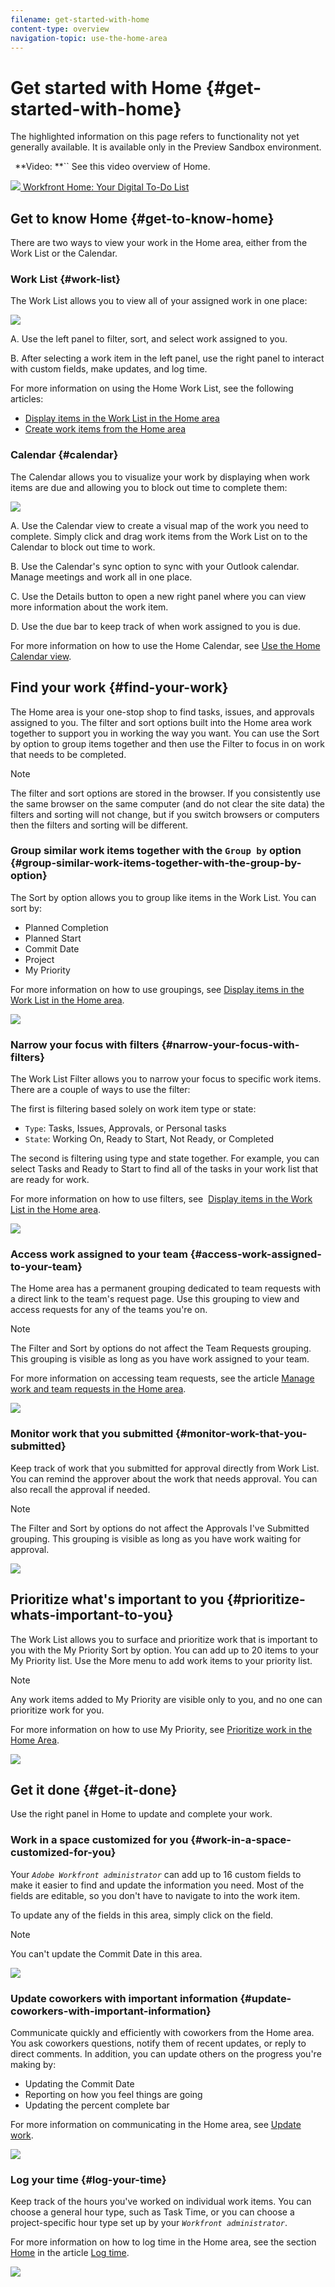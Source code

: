 ```yaml
---
filename: get-started-with-home
content-type: overview
navigation-topic: use-the-home-area
---
```




# Get started with Home {#get-started-with-home}

The highlighted information on this page refers to functionality not yet generally available. It is available only in the Preview Sandbox environment.

` `**Video: **`` See this video overview of Home. 


[ ![](assets/video-icon-verysmall.png) Workfront Home:&nbsp;Your Digital To-Do List](https://one.workfront.com/s/videos?wchannelid=3pekbumn0n&wvideoid=wgltlcighu) 


## Get to know Home {#get-to-know-home}

There are two ways to view your work in the Home area, either from the Work List or the Calendar.


### Work List {#work-list}

The Work List allows you to view all of your assigned work in one place:  



![](assets/worklist-and-right-panel-home-copy-350x94.png)




A. Use the left panel to filter, sort, and select work assigned to you.


B. After selecting a work item in the left panel, use the right panel to interact with custom fields, make updates, and log time.


For more information on using the Home Work List, see the following articles:



* [Display items in the Work List in the Home area](display-items-in-home-work-list.md) 
* [Create work items from the Home area](create-work-items-in-home.md) 




### Calendar {#calendar}

The Calendar allows you to visualize your work by displaying when work items are due and allowing you to block out time to complete them:  



![](assets/calendar-home-adobe-350x102.png)




A. Use the Calendar view to create a visual map of the work you need to complete. Simply click and drag work items from the Work List on to the Calendar to block out time to work.


B. Use the Calendar's sync option to sync with your Outlook calendar. Manage meetings and work all in one place.


C. Use the Details button to open a new right panel where you can view more information about the work item.


D. Use the due bar to keep track of when work assigned to you is due.


For more information on how to use the Home Calendar, see [Use the Home Calendar view](use-home-calendar-view.md).


## Find your work {#find-your-work}

The Home area is your one-stop shop to find tasks, issues, and approvals assigned to you. The filter and sort options built into the Home area work together to support you in working the way you want.&nbsp;You can use the Sort by option to group items together and then use the Filter to focus in on work that needs to be completed.


>[!NOTE]
>
>The filter and sort options are stored in the browser. If you consistently use the same browser on the same computer (and do not clear the site data) the filters and sorting will not change, but if you switch browsers or computers then the filters and sorting will be different.<![CDATA[   ]]>




###  Group similar work items together with the `Group by` option  {#group-similar-work-items-together-with-the-group-by-option}

The Sort by option allows you to group like items in the Work List. You can sort by:



* Planned Completion 
* Planned Start
* Commit Date
* Project
* My Priority


For more information on how to use groupings, see [Display items in the Work List in the Home area](display-items-in-home-work-list.md).  



![](assets/group-by-drop-down-expanded-in-home-with-planned-start-date-nwe-350x332.png)




### Narrow your focus with filters {#narrow-your-focus-with-filters}

The Work List Filter allows you to narrow your focus to specific work items. There are a couple of ways to use the filter:


The first is filtering based solely on work item type or state:



* `Type`: Tasks, Issues, Approvals, or Personal tasks
* `State`: Working On, Ready to Start, Not Ready, or Completed


The second is filtering using type and state together. For example, you can select Tasks and Ready to Start to find all of the tasks in your work list that are ready for work.


For more information on how to use filters, see&nbsp; [Display items in the Work List in the Home area](display-items-in-home-work-list.md).  



![](assets/filter-home-expanded-group-by-drop-down-nwe-350x551.png)




  



### Access work assigned to your team {#access-work-assigned-to-your-team}

The Home area has a permanent grouping dedicated to team requests with a direct link to the team's request page. Use this grouping to view and access requests for any of the teams you're on.


>[!NOTE]
>
>The Filter and Sort by options do not affect the Team Requests grouping. This grouping is visible as long as you have work assigned to your team.


For more information on accessing team requests, see the article [Manage work and team requests in the Home area](manage-work-and-team-requests-home.md).  



![](assets/team-requests-expanded-home-group-by-drop-down-nwe-350x540.png)




### Monitor work that you submitted {#monitor-work-that-you-submitted}

Keep track of work that you submitted for approval directly from Work List. You can remind the approver about the work that needs approval. You can also recall the approval if needed.


>[!NOTE]
>
>The Filter and Sort by options do not affect the Approvals I've Submitted grouping. This grouping is visible as long as you have work waiting for approval.


![](assets/approvals-expanded-home-group-by-drop-down-nwe.png)




## Prioritize what's important to you {#prioritize-whats-important-to-you}

The Work List allows you to surface and prioritize work that is important to you with the My Priority Sort by option. You can add up to 20 items to your My Priority list. Use the More menu to add work items to your priority list.&nbsp;


>[!NOTE]
>
>Any work items added to My Priority are visible only to you, and no one can prioritize work for you.


For more information on how to use My Priority, see [Prioritize work in the Home Area](prioritize-work-in-home.md).  



![](assets/prioritizing-in-home-group-by-drop-down-nwe-350x289.png)




## Get it done {#get-it-done}

Use the right panel in Home to update and complete your work.


### Work in a space customized for you {#work-in-a-space-customized-for-you}

Your *`Adobe Workfront administrator`* can add up to 16 custom fields to make it easier to find and update the information you need. Most of the fields are editable, so you don't have to navigate to into the work item.


To update any of the fields in this area, simply click on the field.


>[!NOTE]
>
>You can't update the Commit Date in this area.


  



![](assets/16-fields-home-350x137.png)




### Update coworkers with important information {#update-coworkers-with-important-information}

Communicate quickly and efficiently with coworkers from the Home area. You ask coworkers questions, notify them of recent updates, or reply to direct comments. In addition, you can update others on the progress you're making by:



*  Updating the Commit Date 
* Reporting on how you feel things are going
* Updating the percent complete bar


For more information on communicating in the Home area, see [Update work](update-work.md).  



![](assets/updates-home-350x198.png)




### Log your time {#log-your-time}

Keep track of the hours you've worked on individual work items. You can choose a general hour type, such as Task Time, or you can choose a project-specific hour type set up by your *`Workfront administrator`*.


For more information on how to log time in the Home area, see the section [Home](log-time.md#home) in the article [Log time](log-time.md).  



![](assets/log-time-home-350x181.png)


